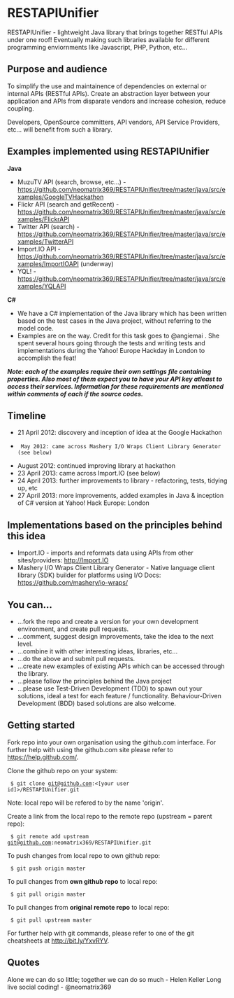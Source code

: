 RESTAPIUnifier
==============

RESTAPIUnifier - lightweight Java library that brings together RESTful APIs under one roof! Eventually making such libraries available for different programming enviornments like Javascript, PHP, Python, etc...

Purpose and audience
--------------------
To simplify the use and maintainence of dependencies on external or internal APIs (RESTful APIs). Create an abstraction layer between your application and APIs from disparate vendors and increase cohesion, reduce coupling.

Developers, OpenSource committers, API vendors, API Service Providers, etc... will benefit from such a library.

Examples implemented using RESTAPIUnifier
-----------------------------------------
<b>Java</b>
- MuzuTV API (search, browse, etc...) - https://github.com/neomatrix369/RESTAPIUnifier/tree/master/java/src/examples/GoogleTVHackathon
- Flickr API (search and getRecent) - https://github.com/neomatrix369/RESTAPIUnifier/tree/master/java/src/examples/FlickrAPI
- Twitter API (search) - https://github.com/neomatrix369/RESTAPIUnifier/tree/master/java/src/examples/TwitterAPI
- Import.IO API - https://github.com/neomatrix369/RESTAPIUnifier/tree/master/java/src/examples/ImportIOAPI (underway)
- YQL! - https://github.com/neomatrix369/RESTAPIUnifier/tree/master/java/src/examples/YQLAPI

<b>C#</b>
- We have a C# implementation of the Java library which has been written based on the test cases in the Java project, without referring to the model code. 
- Examples are on the way. Credit for this task goes to @angiemai . She spent several hours going through the tests and writing tests and implementations during the Yahoo! Europe Hackday in London to accomplish the feat!

<b><i>Note: each of the examples require their own settings file containing properties. Also most of them expect you to have your API key atleast to access their services. Information for these requirements are mentioned within comments of each if the source codes.</i></b>

Timeline
--------
* 21 April 2012: discovery and inception of idea at the Google Hackathon
*      May 2012: came across Mashery I/O Wraps Client Library Generator (see below)
*   August 2012: continued improving library at hackathon
* 23 April 2013: came across Import.IO (see below)
* 24 April 2013: further improvements to library - refactoring, tests, tidying up, etc
* 27 April 2013: more improvements, added examples in Java & inception of C# version at Yahoo! Hack Europe: London

Implementations based on the principles behind this idea
--------------------------------------------------------
* Import.IO - imports and reformats data using APIs from other sites/providers: http://Import.IO 
* Mashery I/O Wraps Client Library Generator - 
Native language client library (SDK) builder for platforms using I/O Docs: https://github.com/mashery/io-wraps/

You can...
----------
- ...fork the repo and create a version for your own development environment, and create pull requests.
- ...comment, suggest design improvements, take the idea to the next level. 
- ...combine it with other interesting ideas, libraries, etc...
- ...do the above and submit pull requests.
- ...create new examples of existing APIs which can be accessed through the library.
- ...please follow the principles behind the Java project
- ...please use Test-Driven Development (TDD) to spawn out your solutions, ideal a test for each feature / functionality. Behaviour-Driven Development (BDD) based solutions are also welcome.

Getting started
---------------

Fork repo into your own organisation using the github.com interface. For further help with using the github.com site please refer to https://help.github.com/.

Clone the github repo on your system:

<code>  $ git clone git@github.com:<[your user id]>/RESTAPIUnifier.git</code>
  
Note: local repo will be refered to by the name 'origin'.

Create a link from the local repo to the remote repo (upstream = parent repo):

<code>  $ git remote add upstream git@github.com:neomatrix369/RESTAPIUnifier.git</code>

To push changes from local repo to own github repo:
  
<code>  $ git push origin master</code>

To pull changes from <b>own github repo</b> to local repo:
  
<code>  $ git pull origin master</code>

To pull changes from <b>original remote repo</b> to local repo:
  
<code>  $ git pull upstream master</code>
  
For further help with git commands, please refer to one of the git cheatsheets at http://bit.ly/YxvRYV.

Quotes
------
Alone we can do so little; together we can do so much - Helen Keller
Long live social coding! - @neomatrix369
